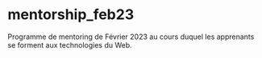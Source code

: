 # mentorship_feb23
Programme de mentoring de Février 2023 au cours duquel les apprenants se forment aux technologies du Web.
